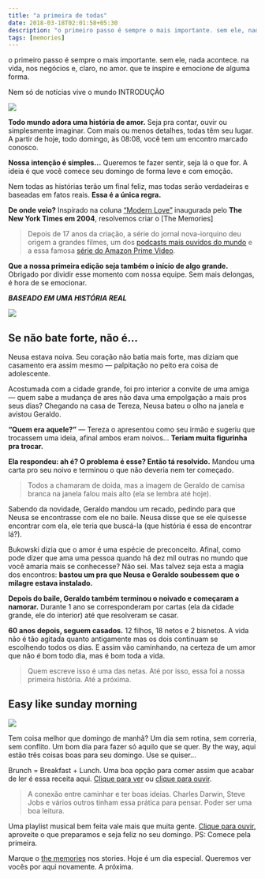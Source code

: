 ```yaml
---
title: "a primeira de todas"
date: 2018-03-18T02:01:58+05:30
description: "o primeiro passo é sempre o mais importante. sem ele, nada acontece. na vida, nos negócios e, claro, no amor."
tags: [memories]
---
```



o primeiro passo é sempre o mais importante. sem ele, nada acontece. na vida, nos negócios e, claro, no amor. que te inspire e emocione de alguma forma.

Nem só de notícias vive o mundo
INTRODUÇÃO

![](https://i1.wp.com/m1.quebecormedia.com/emp/cl_prod/canadian_living-_-91722954818301b6a13bce7396c4a45586325a5f-_-Heart1453925015.jpg?resize=400,225)

**Todo mundo adora uma história de amor.** Seja pra contar, ouvir ou simplesmente imaginar. Com mais ou menos detalhes, todas têm seu lugar. A partir de hoje, todo domingo, às 08:08, você tem um encontro marcado conosco.

**Nossa intenção é simples…** Queremos te fazer sentir, seja lá o que for. A ideia é que você comece seu domingo de forma leve e com emoção.

Nem todas as histórias terão um final feliz, mas todas serão verdadeiras e baseadas em fatos reais. **Essa é a única regra.**

**De onde veio?** Inspirado na coluna [“Modern Love”](https://www.nytimes.com/column/modern-love) inaugurada pelo **The New York Times em 2004**, resolvemos criar o [The Memories]

> Depois de 17 anos da criação, a série do jornal nova-iorquino deu origem a grandes filmes, um dos [podcasts mais ouvidos do  mundo](https://www.nytimes.com/column/modern-love-podcast) e a essa famosa [série do Amazon Prime Video](https://youtu.be/yrN8zKewtkU).

**Que a nossa primeira edição seja também o início de algo grande.** Obrigado por dividir esse momento com nossa equipe. Sem mais delongas, é hora de se emocionar.

***BASEADO EM UMA HISTÓRIA REAL***

![](https://i1.wp.com/miro.medium.com/max/1100/1*jU-SQzT6zHfpcAEXv83D-w.png?resize=400,225)

## Se não bate forte, não é…
Neusa estava noiva. Seu coração não batia mais forte, mas diziam que casamento era assim mesmo — palpitação no peito era coisa de adolescente.

Acostumada com a cidade grande, foi pro interior a convite de uma amiga — quem sabe a mudança de ares não dava uma empolgação a mais pros seus dias? Chegando na casa de Tereza, Neusa bateu o olho na janela e avistou Geraldo.

**“Quem era aquele?”** — Tereza o apresentou como seu irmão e sugeriu que trocassem uma ideia, afinal ambos eram noivos… **Teriam muita figurinha pra trocar.**

**Ela respondeu: ah é? O problema é esse? Então tá resolvido.** Mandou uma carta pro seu noivo e terminou o que não deveria nem ter começado.

> Todos a chamaram de doida, mas a imagem de Geraldo de camisa branca na janela falou mais alto (ela se lembra até hoje).

Sabendo da novidade, Geraldo mandou um recado, pedindo para que Neusa se encontrasse com ele no baile. Neusa disse que se ele quisesse encontrar com ela, ele teria que buscá-la (que história é essa de encontrar lá?).

Bukowski dizia que o amor é uma espécie de preconceito. Afinal, como pode dizer que ama uma pessoa quando há dez mil outras no mundo que você amaria mais se conhecesse? Não sei. Mas talvez seja esta a magia dos encontros: **bastou um pra que Neusa e Geraldo soubessem que o milagre estava instalado.**

**Depois do baile, Geraldo também terminou o noivado e começaram a namorar.** Durante 1 ano se corresponderam por cartas (ela da cidade grande, ele do interior) até que resolveram se casar.

**60 anos depois, seguem casados.**  12 filhos, 18 netos e 2 bisnetos. A vida não é tão agitada quanto antigamente mas os dois continuam se escolhendo todos os dias. E assim vão caminhando, na certeza de um amor que não é bom todo dia, mas é bom toda a vida.

> Quem escreve isso é uma das netas. Até por isso, essa foi a nossa primeira história. Até a próxima.

## Easy like sunday morning

![](https://i1.wp.com/st2.depositphotos.com/2252541/6279/i/950/depositphotos_62790683-stock-photo-breakfast-with-bacon-eggs-pancakes.jpg?resize=400,225)

Tem coisa melhor que domingo de manhã? Um dia sem rotina, sem correria, sem conflito. Um bom dia para fazer só aquilo que se quer. By the way, aqui estão três coisas boas para seu domingo. Use se quiser…

Brunch = Breakfast + Lunch. Uma boa opção para comer assim que acabar de ler é essa receita aqui. [Clique para ver](https://www.facebook.com/FoodNetworkBR/videos/841733052677378/) ou [clique para ouvir](https://open.spotify.com/playlist/0DbDNfgIHY6nvtzOakCU5l?si=c3ce454ffdfd42aa&nd=1).

> A conexão entre caminhar e ter boas ideias. Charles Darwin, Steve Jobs e vários outros tinham essa prática para pensar. Poder ser uma boa leitura.

Uma playlist musical bem feita vale mais que muita gente. [Clique para ouvir,](https://open.spotify.com/playlist/0DbDNfgIHY6nvtzOakCU5l) aproveite o que preparamos e seja feliz no seu domingo. PS: Comece pela primeira.

Marque o [the memories](https://t.me/the_memoriesx) nos stories. Hoje é um dia especial. Queremos ver vocês por aqui novamente.
A próxima.
